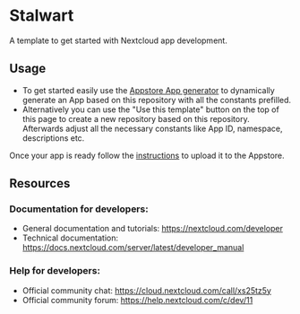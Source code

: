 # Stalwart

A template to get started with Nextcloud app development.

## Usage

- To get started easily use the [Appstore App generator](https://apps.nextcloud.com/developer/apps/generate) to
  dynamically generate an App based on this repository with all the constants prefilled.
- Alternatively you can use the "Use this template" button on the top of this page to create a new repository based on
  this repository. Afterwards adjust all the necessary constants like App ID, namespace, descriptions etc.

Once your app is ready follow the [instructions](https://nextcloudappstore.readthedocs.io/en/latest/developer.html) to
upload it to the Appstore.

## Resources

### Documentation for developers:

- General documentation and tutorials: https://nextcloud.com/developer
- Technical documentation: https://docs.nextcloud.com/server/latest/developer_manual

### Help for developers:

- Official community chat: https://cloud.nextcloud.com/call/xs25tz5y
- Official community forum: https://help.nextcloud.com/c/dev/11
